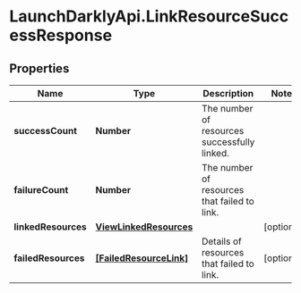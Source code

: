 # LaunchDarklyApi.LinkResourceSuccessResponse

## Properties

Name | Type | Description | Notes
------------ | ------------- | ------------- | -------------
**successCount** | **Number** | The number of resources successfully linked. | 
**failureCount** | **Number** | The number of resources that failed to link. | 
**linkedResources** | [**ViewLinkedResources**](ViewLinkedResources.md) |  | [optional] 
**failedResources** | [**[FailedResourceLink]**](FailedResourceLink.md) | Details of resources that failed to link. | [optional] 


